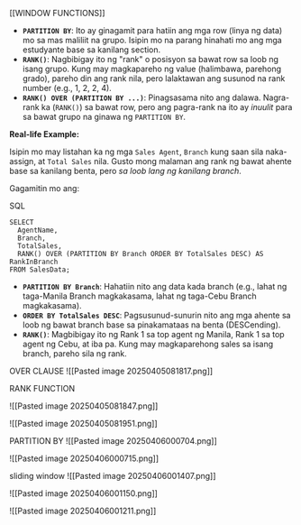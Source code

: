 [[WINDOW FUNCTIONS]]


- **`PARTITION BY`**: Ito ay ginagamit para hatiin ang mga row (linya ng data) mo sa mas maliliit na grupo. Isipin mo na parang hinahati mo ang mga estudyante base sa kanilang section.
- **`RANK()`**: Nagbibigay ito ng "rank" o posisyon sa bawat row sa loob ng isang grupo. Kung may magkapareho ng value (halimbawa, parehong grado), pareho din ang rank nila, pero lalaktawan ang susunod na rank number (e.g., 1, 2, 2, 4).
- **`RANK() OVER (PARTITION BY ...)`**: Pinagsasama nito ang dalawa. Nagra-rank ka (`RANK()`) sa bawat row, pero ang pagra-rank na ito ay _inuulit_ para sa bawat grupo na ginawa ng `PARTITION BY`.

**Real-life Example:**

Isipin mo may listahan ka ng mga `Sales Agent`, `Branch` kung saan sila naka-assign, at `Total Sales` nila. Gusto mong malaman ang rank ng bawat ahente base sa kanilang benta, pero _sa loob lang ng kanilang branch_.

Gagamitin mo ang:

SQL

```
SELECT
  AgentName,
  Branch,
  TotalSales,
  RANK() OVER (PARTITION BY Branch ORDER BY TotalSales DESC) AS RankInBranch
FROM SalesData;

```

- **`PARTITION BY Branch`**: Hahatiin nito ang data kada branch (e.g., lahat ng taga-Manila Branch magkakasama, lahat ng taga-Cebu Branch magkakasama).
- **`ORDER BY TotalSales DESC`**: Pagsusunud-sunurin nito ang mga ahente sa loob ng bawat branch base sa pinakamataas na benta (DESCending).
- **`RANK()`**: Magbibigay ito ng Rank 1 sa top agent ng Manila, Rank 1 sa top agent ng Cebu, at iba pa. Kung may magkaparehong sales sa isang branch, pareho sila ng rank.


OVER CLAUSE
![[Pasted image 20250405081817.png]]

RANK FUNCTION

![[Pasted image 20250405081847.png]]

![[Pasted image 20250405081951.png]]

PARTITION BY
![[Pasted image 20250406000704.png]]

![[Pasted image 20250406000715.png]]

sliding window
![[Pasted image 20250406001407.png]]


![[Pasted image 20250406001150.png]]

![[Pasted image 20250406001211.png]]